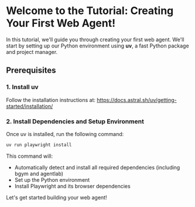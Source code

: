 # Welcome to the Tutorial: Creating Your First Web Agent!

In this tutorial, we'll guide you through creating your first web agent. We'll start by setting up our Python environment using **uv**, a fast Python package and project manager.

## Prerequisites

### 1. Install uv
Follow the installation instructions at: https://docs.astral.sh/uv/getting-started/installation/

### 2. Install Dependencies and Setup Environment
Once uv is installed, run the following command:

```bash
uv run playwright install
```

This command will:
- Automatically detect and install all required dependencies (including bgym and agentlab)
- Set up the Python environment
- Install Playwright and its browser dependencies

Let's get started building your web agent!